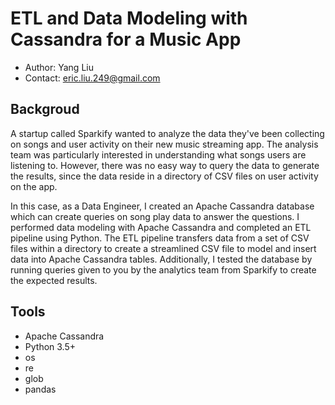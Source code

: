 # ETL and Data Modeling with Cassandra for a Music App
- Author: Yang Liu
- Contact: eric.liu.249@gmail.com

## Backgroud

A startup called Sparkify wanted to analyze the data they've been collecting on songs and user activity on their new music streaming app. The analysis team was particularly interested in understanding what songs users are listening to. However, there was no easy way to query the data to generate the results, since the data reside in a directory of CSV files on user activity on the app.

In this case, as a Data Engineer, I created an Apache Cassandra database which can create queries on song play data to answer the questions. I performed data modeling with Apache Cassandra and completed an ETL pipeline using Python. The ETL pipeline  transfers data from a set of CSV files within a directory to create a streamlined CSV file to model and insert data into Apache Cassandra tables. Additionally, I tested the database by running queries given to you by the analytics team from Sparkify to create the expected results.

## Tools

- Apache Cassandra
- Python 3.5+
- os
- re
- glob
- pandas
